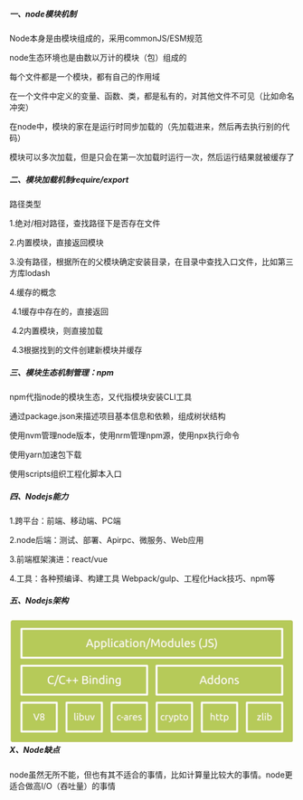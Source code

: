 ##### 一、node模块机制

Node本身是由模块组成的，采用commonJS/ESM规范

node生态环境也是由数以万计的模块（包）组成的

每个文件都是一个模块，都有自己的作用域

在一个文件中定义的变量、函数、类，都是私有的，对其他文件不可见（比如命名冲突）

在node中，模块的家在是运行时同步加载的（先加载进来，然后再去执行别的代码）

模块可以多次加载，但是只会在第一次加载时运行一次，然后运行结果就被缓存了

##### 二、模块加载机制require/export

路径类型

1.绝对/相对路径，查找路径下是否存在文件

2.内置模块，直接返回模块

3.没有路径，根据所在的父模块确定安装目录，在目录中查找入口文件，比如第三方库lodash

4.缓存的概念

​	4.1缓存中存在的，直接返回

​	4.2内置模块，则直接加载

​	4.3根据找到的文件创建新模块并缓存

##### 三、模块生态机制管理：npm

npm代指node的模块生态，又代指模块安装CLI工具

通过package.json来描述项目基本信息和依赖，组成树状结构

使用nvm管理node版本，使用nrm管理npm源，使用npx执行命令

使用yarn加速包下载

使用scripts组织工程化脚本入口

##### 四、Nodejs能力

1.跨平台：前端、移动端、PC端

2.node后端：测试、部署、Apirpc、微服务、Web应用

3.前端框架演进：react/vue

4.工具：各种预编译、构建工具 Webpack/gulp、工程化Hack技巧、npm等

##### 五、Nodejs架构

<img src="node.assets/image-20220701102950528.png" alt="image-20220701102950528" style="zoom: 50%;" align="left"/>

##### X、Node缺点

node虽然无所不能，但也有其不适合的事情，比如计算量比较大的事情。node更适合做高I/O（吞吐量）的事情